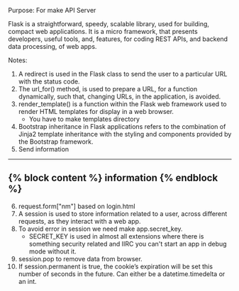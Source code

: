 Purpose: For make API Server

Flask is a straightforward, speedy, scalable library, used for building, compact web applications. It is a micro framework, that presents developers, useful tools, and, features, for coding REST APIs, and backend data processing, of web apps.

Notes:
1. A redirect is used in the Flask class to send the user to a particular URL with the status code.
2. The url_for() method, is used to prepare a URL, for a function dynamically, such that, changing URLs, in the application, is avoided.
3. render_template() is a function within the Flask web framework used to render HTML templates for display in a web browser.
    - You have to make templates directory
4. Bootstrap inheritance in Flask applications refers to the combination of Jinja2 template inheritance with the styling and components provided by the Bootstrap framework.
5. Send information
---
{% block content %}
information
{% endblock %}
---
6. request.form["nm"] based on login.html
7. A session is used to store information related to a user, across different requests, as they interact with a web app.
8. To avoid error in session we need make app.secret_key.
   - SECRET_KEY is used in almost all extensions where there is something security related and IIRC you can't start an app in debug mode without it.
9. session.pop to remove data from browser.
10. If session.permanent is true, the cookie’s expiration will be set this number of seconds in the future. Can either be a datetime.timedelta or an int.